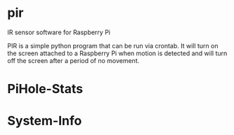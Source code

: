 # pir
IR sensor software for Raspberry Pi

PIR is a simple python program that can be run via crontab. It will turn on the screen attached to a Raspberry Pi when motion is detected and will turn off the screen after a period of no movement.

# PiHole-Stats


# System-Info
